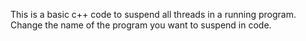 This is a basic c++ code to suspend all threads in a running program. Change the name of the program you want to suspend in code.
